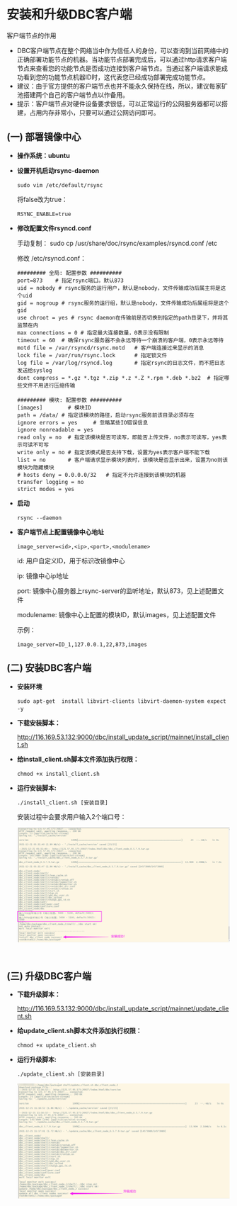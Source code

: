 # 安装和升级DBC客户端

客户端节点的作用
+ DBC客户端节点在整个网络当中作为信任人的身份，可以查询到当前网络中的正确部署功能节点的机器。当功能节点部署完成后，可以通过http请求客户端节点来查看您的功能节点是否成功连接到客户端节点。当通过客户端请求能成功看到您的功能节点机器ID时，这代表您已经成功部署完成功能节点。
+ 建议：由于官方提供的客户端节点也并不能永久保持在线，所以，建议每家矿池搭建两个自己的客户端节点以作备用。
+ 提示：客户端节点对硬件设备要求很低，可以正常运行的公网服务器都可以搭建，占用内存非常小，只要可以通过公网访问即可。

## (一) 部署镜像中心
* **操作系统：ubuntu**
* **设置开机启动rsync-daemon**
    
    `sudo vim /etc/default/rsync`
    
     将false改为true：
    
    `RSYNC_ENABLE=true`
    
* **修改配置文件rsyncd.conf**

    手动复制：
    sudo cp /usr/share/doc/rsync/examples/rsyncd.conf /etc

    修改 /etc/rsyncd.conf：
    ```
    ######### 全局: 配置参数 ##########
    port=873    # 指定rsync端口。默认873
    uid = nobody # rsync服务的运行用户，默认是nobody，文件传输成功后属主将是这个uid
    gid = nogroup # rsync服务的运行组，默认是nobody，文件传输成功后属组将是这个gid
    use chroot = yes # rsync daemon在传输前是否切换到指定的path目录下，并将其监禁在内
    max connections = 0 # 指定最大连接数量，0表示没有限制
    timeout = 60  # 确保rsync服务器不会永远等待一个崩溃的客户端，0表示永远等待
    motd file = /var/rsyncd/rsync.motd   # 客户端连接过来显示的消息
    lock file = /var/run/rsync.lock      # 指定锁文件
    log file = /var/log/rsyncd.log       # 指定rsync的日志文件，而不把日志发送给syslog
    dont compress = *.gz *.tgz *.zip *.z *.Z *.rpm *.deb *.bz2  # 指定哪些文件不用进行压缩传输

    ######### 模块: 配置参数 ##########
    [images]        # 模块ID
    path = /data/ # 指定该模块的路径，启动rsync服务前该目录必须存在
    ignore errors = yes     # 忽略某些IO错误信息
    ignore nonreadable = yes
    read only = no  # 指定该模块是否可读写，即能否上传文件，no表示可读写，yes表示可读不可写
    write only = no # 指定该模式是否支持下载，设置为yes表示客户端不能下载
    list = no       # 客户端请求显示模块列表时，该模块是否显示出来，设置为no则该模块为隐藏模块
    # hosts deny = 0.0.0.0/32   # 指定不允许连接到该模块的机器
    transfer logging = no
    strict modes = yes
    ```
* **启动**
    
    `rsync --daemon`

* **客户端节点上配置镜像中心地址**

    `image_server=<id>,<ip>,<port>,<modulename>`

    id: 用户自定义ID，用于标识改镜像中心

    ip: 镜像中心ip地址

    port: 镜像中心服务器上rsync-server的监听地址，默认873，见上述配置文件

    modulename: 镜像中心上配置的模块ID，默认images，见上述配置文件

    示例：

    `image_server=ID_1,127.0.0.1,22,873,images`


## (二) 安装DBC客户端

* **安装环境**

    `sudo apt-get  install libvirt-clients libvirt-daemon-system expect -y`

* **下载安装脚本：**

    http://116.169.53.132:9000/dbc/install_update_script/mainnet/install_client.sh

* **给install_client.sh脚本文件添加执行权限：**

    `chmod +x install_client.sh`

* **运行安装脚本:**

    `./install_client.sh [安装目录]`

    安装过程中会要求用户输入2个端口号：

    <img src="./assets/install_dbc_client.png" width = "500" height = "260"  align=center />

<br/>

## (三) 升级DBC客户端

* **下载升级脚本：**

    http://116.169.53.132:9000/dbc/install_update_script/mainnet/update_client.sh

* **给update_client.sh脚本文件添加执行权限：**
    
    `chmod +x update_client.sh`

* **运行升级脚本:**

    `./update_client.sh [安装目录]`

    <img src="./assets/update_dbc_client.png" width = "500" height = "260"  align=center />
